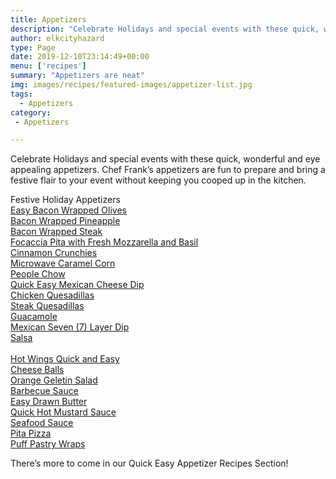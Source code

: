 ```yaml
---
title: Appetizers
description: "Celebrate Holidays and special events with these quick, wonderful and eye appealing appetizers. Chef Frank's appetizers are fun to prepare and bring a festive flair to your event without keeping you cooped up in the kitchen."
author: elkcityhazard
type: Page
date: 2019-12-10T23:14:49+00:00
menu: ['recipes']
summary: "Appetizers are neat"
img: images/recipes/featured-images/appetizer-list.jpg
tags: 
  - Appetizers
category:
 - Appetizers

---
```

Celebrate Holidays and special events with these quick, wonderful and eye appealing appetizers. Chef Frank&#8217;s appetizers are fun to prepare and bring a festive flair to your event without keeping you cooped up in the kitchen.

Festive Holiday Appetizers  
[Easy Bacon Wrapped Olives][1]  
[Bacon Wrapped Pineapple][2]  
[Bacon Wrapped Steak][3]  
[Focaccia Pita with Fresh Mozzarella and Basil][4]  
[Cinnamon Crunchies][5]  
[Microwave Caramel Corn][6]  
[People Chow][7]  
[Quick Easy Mexican Cheese Dip][8]  
[Chicken Quesadillas][9]  
[Steak Quesadillas][10]  
[Guacamole][11]  
[Mexican Seven (7) Layer Dip][12]  
[Salsa][13]  
[  
][14] [Hot Wings Quick and Easy][15]  
[Cheese Balls][16]  
[Orange Geletin Salad][17]  
[Barbecue Sauce][18]  
[Easy Drawn Butter][19]  
[Quick Hot Mustard Sauce][20]  
[Seafood Sauce][21]  
[Pita Pizza][22]  
[Puff Pastry Wraps][23]

There&#8217;s more to come in our Quick Easy Appetizer Recipes Section!

 [1]: /wordpress/appetizers/bacon-wrapped-olives-appetizer/
 [2]: /wordpress/index.php/appetizers/bacon-wrapped-pineapple/
 [3]: /wordpress/index.php/appetizers/bacon-wrapped-steak/
 [4]: /wordpress/index.php/appetizers/focaccia-pizza-vegetarian-pita-bread-and-fresh-mozzarella/
 [5]: /wordpress/index.php/appetizers/easy-cinnamon-crunchies/
 [6]: /wordpress/index.php/appetizers/microwave-caramel-corn/
 [7]: /wordpress/index.php/appetizers/people-chow-kids-and-adults-snack/
 [8]: /wordpress/index.php/appetizers/mexican-cheese-dip/
 [9]: /wordpress/index.php/appetizers/mexican-quesadilla-recipe/
 [10]: /wordpress/index.php/appetizers/authentic-steak-quesadilla-recipe/
 [11]: /wordpress/index.php/appetizers/scratch-guacamole-recipe/
 [12]: /wordpress/index.php/appetizers/mexican-seven-layer-dip-recipe/
 [13]: /wordpress/index.php/appetizers/fresh-mexican-salsa-recipe/
 [14]: /wordpress/index.php/appetizers/black-bean-wrap-recipe/
 [15]: /wordpress/index.php/appetizers/buffalo-style-hot-wings-recipe/ "Try this Quick Easy Hot Wing Recipe for Any Get Together, Like watching the Game , or a Birthday Party, or on New Year's Eve. Have them Just for a Snack! They're Great Any time!"
 [16]: /wordpress/index.php/appetizers/festive-holiday-cheese-balls/
 [17]: /wordpress/index.php/appetizers/orange-gelatin-salad-recipe/
 [18]: /wordpress/index.php/appetizers/homemade-barbecue-sauce-recipe-with-red-wine/
 [19]: /wordpress/index.php/appetizers/easy-drawn-butter-clarified-butter-recipe/
 [20]: /wordpress/index.php/appetizers/hot-mustard-sauce-recipe/
 [21]: /wordpress/index.php/appetizers/seafood-sauce-recipe/
 [22]: /wordpress/index.php/appetizers/kids-pita-pizza-recipe/
 [23]: /wordpress/index.php/appetizers/puff-pastry-wrap-recipe/